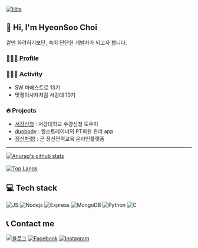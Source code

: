 [![Hits](https://hits.seeyoufarm.com/api/count/incr/badge.svg?url=https%3A%2F%2Fgithub.com%2FKeep-Going-HyeonSoo&count_bg=%237ACB3C&title_bg=%23555555&icon=cliqz.svg&icon_color=%23FFFFFF&title=hits&edge_flat=false)](https://hits.seeyoufarm.com)

## 👋 Hi, I'm HyeonSoo Choi 

겉만 화려하기보단, 속이 단단한 개발자가 되고자 합니다.
<h3><a href="https://shawni.notion.site/shawni/Profile-430caf6b7b034ea7baced1c34b4bb4c4" target="_blank">🧑🏻‍💻 Profile</a></h3>

<h3>🚴🏻‍♂️ Activity</h3>

* SW 마에스트로 13기
* 멋쟁이사자처럼 서강대 10기

<h3>🔥 Projects</h3>

* <a href="https://github.com/facade-team/sogang-register-web" target="_blank">서강신청</a> : 서강대학교 수강신청 도우미
* <a href="https://github.com/facade-team/duobody-server" target="_blank">duobody</a> : 헬스트레이너의 PT회원 관리 app
* <a href="https://github.com/keepgoing-hyeonsoo/smart-mind" target="_blank">정신차렷!</a> : 군 정신전력교육 온라인플랫폼


---
[![Anurag's github stats](https://github-readme-stats.vercel.app/api?username=keepgoing-hyeonsoo&show_icons=true&count_private=true&bg_color=30,e96443,904e95&title_color=fff&text_color=fff)](https://github.com/anuraghazra/github-readme-stats)
<br><br>
[![Top Langs](https://github-readme-stats.vercel.app/api/top-langs/?username=keepgoing-hyeonsoo&hide=html&layout=compact&&bg_color=30,e96443,904e95&title_color=fff&text_color=fff)](https://github.com/anuraghazra/github-readme-stats)
<br>

## 💻 Tech stack

![JS](https://img.shields.io/badge/JavaScript-F7DF1E?style=for-the-badge&logo=JavaScript&logoColor=black)
![Nodejs](https://img.shields.io/badge/nodejs-339933?style=for-the-badge&logo=Node.js&logoColor=white)
![Express](https://img.shields.io/badge/Express-000000?style=for-the-badge&logo=Express&logoColor=white)
![MongoDB](https://img.shields.io/badge/MongoDB-47A248?style=for-the-badge&logo=MongoDB&logoColor=white)
![Python](https://img.shields.io/badge/python-3776AB?style=for-the-badge&logo=python&logoColor=white)
![C](https://img.shields.io/badge/C-a8b9cc?style=for-the-badge&logo=C&logoColor=white)


## 📞 Contact me

[![블로그](https://img.shields.io/badge/-Velog-22c997)](https://velog.io/@hye0n)
[![Facebook](http://img.shields.io/badge/Facebook-1877F2?style=flat&logo=Facebook&logoColor=white&link=https://www.facebook.com/people/%EC%B5%9C%ED%98%84%EC%88%98/100005715706046)](https://www.facebook.com/people/%EC%B5%9C%ED%98%84%EC%88%98/100005715706046)
[![Instagram](https://img.shields.io/badge/instagram-E4405F?style=flat&logo=instagram&logoColor=white)](https://www.instagram.com/Hyeon_980105/?fbclid=IwAR3mVHQnsu_dxeDKLn3Jd1pdPo4ilw88zNXTlpWMbXJfj176MiEzlv-9wiA)



<!--
**Keep-Going-HyeonSoo/Keep-Going-HyeonSoo** is a ✨ _special_ ✨ repository because its `README.md` (this file) appears on your GitHub profile.

Here are some ideas to get you started:

- 🔭 I’m currently working on ...
- 🌱 I’m currently learning ...
- 👯 I’m looking to collaborate on ...
- 🤔 I’m looking for help with ...
- 💬 Ask me about ...
- 📫 How to reach me: ...
- 😄 Pronouns: ...
- ⚡ Fun fact: ...
-->
